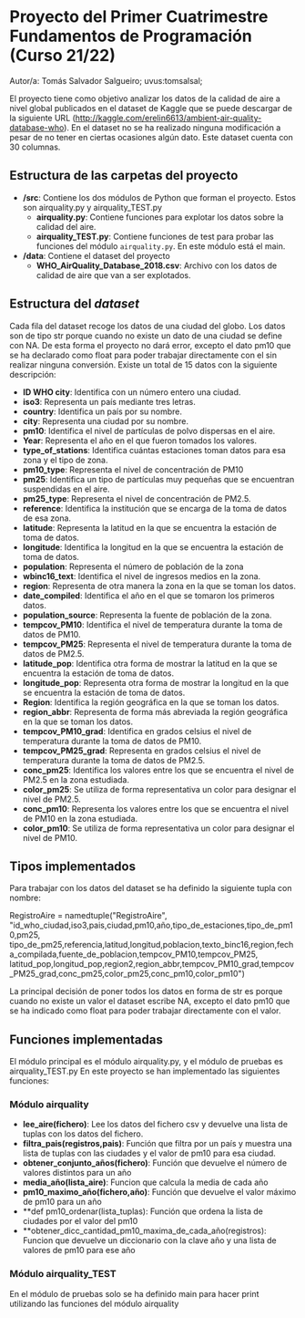 # Proyecto del Primer Cuatrimestre Fundamentos de Programación (Curso  21/22)
Autor/a: Tomás Salvador Salgueiro;   uvus:tomsalsal;

El proyecto tiene como objetivo analizar los datos de la calidad de aire a nivel global publicados en el dataset de Kaggle que se puede descargar de la siguiente URL (http://kaggle.com/erelin6613/ambient-air-quality-database-who). En el dataset no se ha realizado ninguna modificación a pesar de no tener en ciertas ocasiones algún dato. Este dataset cuenta con 30 columnas.

## Estructura de las carpetas del proyecto

* **/src**: Contiene los dos módulos de Python que forman el proyecto. Estos son airquality.py y airquality_TEST.py
    * **airquality.py**: Contiene funciones para explotar los datos sobre la calidad del aire.
    * **airquality_TEST.py**: Contiene funciones de test para probar las funciones del módulo `airquality.py`. En este módulo está el main.
* **/data**: Contiene el dataset del proyecto
    * **WHO_AirQuality_Database_2018.csv**: Archivo con los datos de calidad de aire que van a ser explotados.
        
## Estructura del *dataset*

Cada fila del dataset recoge los datos de una ciudad del globo. Los datos son de tipo str porque cuando no existe un dato de una ciudad se define con NA. De esta forma el proyecto no dará error, excepto el dato pm10 que se ha declarado como float para poder trabajar directamente con el sin realizar ninguna conversión. Existe un total de 15 datos con la siguiente descripción:

* **ID WHO city**: Identifica con un número entero una ciudad.
* **iso3**: Representa un país mediante tres letras.
* **country**: Identifica un país por su nombre.
* **city**: Representa una ciudad por su nombre.
* **pm10**: Identifica el nivel de partículas de polvo dispersas en el aire.
* **Year**: Representa el año en el que fueron tomados los valores.
* **type_of_stations**: Identifica cuántas estaciones toman datos para esa zona y el tipo de zona.
* **pm10_type**: Representa el nivel de concentración de PM10
* **pm25**: Identifica un tipo de partículas muy pequeñas que se encuentran suspendidas en el aire.
* **pm25_type**: Representa el nivel de concentración de PM2.5.
* **reference**: Identifica la institución que se encarga de la toma de datos de esa zona.
* **latitude**: Representa la latitud en la que se encuentra la estación de toma de datos.
* **longitude**: Identifica la longitud en la que se encuentra la estación de toma de datos.
* **population**: Representa el número de población de la zona
* **wbinc16_text**: Identifica el nivel de ingresos medios en la zona.
* **region**: Representa de otra manera la zona en la que se toman los datos.
* **date_compiled**: Identifica el año en el que se tomaron los primeros datos.
* **population_source**: Representa la fuente de población de la zona.
* **tempcov_PM10**: Identifica el nivel de temperatura durante la toma de datos de PM10.
* **tempcov_PM25**: Representa el nivel de temperatura durante la toma de datos de PM2.5.
* **latitude_pop**: Identifica otra forma de mostrar la latitud en la que se encuentra la estación de toma de datos.
* **longitude_pop**: Representa otra forma de mostrar la longitud en la que se encuentra la estación de toma de datos.
* **Region**: Identifica la región geográfica en la que se toman los datos.
* **region_abbr**: Representa de forma más abreviada la región geográfica en la que se toman los datos.
* **tempcov_PM10_grad**: Identifica en grados celsius el nivel de temperatura durante la toma de datos de PM10.
* **tempcov_PM25_grad**: Representa en grados celsius el nivel de temperatura durante la toma de datos de PM2.5.
* **conc_pm25**: Identifica los valores entre los que se encuentra el nivel de PM2.5 en la zona estudiada.
* **color_pm25**: Se utiliza de forma representativa un color para designar el nivel de PM2.5.
* **conc_pm10**: Representa los valores entre los que se encuentra el nivel de PM10 en la zona estudiada.
* **color_pm10**: Se utiliza de forma representativa un color para designar el nivel de PM10.

## Tipos implementados

Para trabajar con los datos del dataset se ha definido la siguiente tupla con nombre:

RegistroAire = namedtuple("RegistroAire", "id_who_ciudad,iso3,pais,ciudad,pm10,año,tipo_de_estaciones,tipo_de_pm10,pm25,
tipo_de_pm25,referencia,latitud,longitud,poblacion,texto_binc16,region,fecha_compilada,fuente_de_poblacion,tempcov_PM10,tempcov_PM25,
latitud_pop,longitud_pop,region2,region_abbr,tempcov_PM10_grad,tempcov_PM25_grad,conc_pm25,color_pm25,conc_pm10,color_pm10")

La principal decisión de poner todos los datos en forma de str es porque cuando no existe un valor el dataset escribe NA, excepto el dato pm10 que se ha indicado como float para poder 
trabajar directamente con el valor.

## Funciones implementadas
El módulo principal es el módulo airquality.py, y el módulo de pruebas es airquality_TEST.py
En este proyecto se han implementado las siguientes funciones:

### Módulo airquality
  
  * **lee_aire(fichero)**: Lee los datos del fichero csv y devuelve una lista de tuplas con los datos del fichero.
  * **filtra_pais(registros,pais)**: Función que filtra por un país y muestra una lista de tuplas con las ciudades y el valor de pm10 para esa ciudad.
  * **obtener_conjunto_años(fichero)**: Función que devuelve el número de valores distintos para un año
  * **media_año(lista_aire)**: Funcion que calcula la media de cada año
  * **pm10_maximo_año(fichero,año)**: Función que devuelve el valor máximo de pm10 para un año
  * **def pm10_ordenar(lista_tuplas): Función que ordena la lista de ciudades por el valor del pm10
  * **obtener_dicc_cantidad_pm10_maxima_de_cada_año(registros): Funcion que devuelve un diccionario con la clave año y una lista de valores de pm10 para ese año

### Módulo airquality_TEST
En el módulo de pruebas solo se ha definido main para hacer print utilizando las funciones del módulo airquality